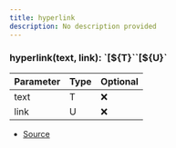 ```yaml
---
title: hyperlink
description: No description provided
---
```



### hyperlink(text, link): \`\[\$\{T}\`\`\[\$\{U}\`

| Parameter | Type | Optional |
| ----------- | ----------- | ----------- |
| text | T | ❌ |
| link | U | ❌ |


- [Source](https://github.com/neplextech/micro-docgen/blob/38358ca74767eba2bb03bd633518726d6b884070/src/utils/md.ts#L86)